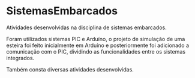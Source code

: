 # SistemasEmbarcados
Atividades desenvolvidas na disciplina de sistemas embarcados.

Foram utilizados sistemas PIC e Arduíno, o projeto de simulação de uma esteira foi feito inicialmente em Arduíno e posteriormente foi adicionado a comunicação com o PIC, dividindo as funcionalidades entre os sistemas integrados.

Também consta diversas atividades desenvolvidas.
